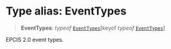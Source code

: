 # Type alias: EventTypes

> **EventTypes**: *typeof* [`EventTypes`](../variables/EventTypes.md)\[keyof *typeof* [`EventTypes`](../variables/EventTypes.md)\]

EPCIS 2.0 event types.
